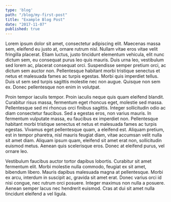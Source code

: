 ```yaml
---
type: 'blog'
path: "/blog/my-first-post"
title: "Example Blog Post"
date: "2017-11-07"
published: true
---
```

Lorem ipsum dolor sit amet, consectetur adipiscing elit. Maecenas massa sem, eleifend eu justo at, ornare rutrum nisl. Nullam vitae eros vitae velit fringilla placerat. Etiam luctus, justo tincidunt elementum vehicula, elit nunc dictum sem, eu consequat purus leo quis mauris. Duis urna leo, vestibulum sed lorem ac, placerat consequat orci. Suspendisse semper pretium orci, ac dictum sem auctor non. Pellentesque habitant morbi tristique senectus et netus et malesuada fames ac turpis egestas. Morbi quis imperdiet tellus. Duis ut sem sed turpis sagittis molestie nec non augue. Quisque non sem ex. Donec pellentesque non enim in volutpat.

Proin tempor iaculis tempor. Proin iaculis neque quis quam eleifend blandit. Curabitur risus massa, fermentum eget rhoncus eget, molestie sed massa. Pellentesque sed mi rhoncus orci finibus sagittis. Integer sollicitudin odio ac diam consectetur faucibus. Sed a egestas eros, non varius mauris. In fermentum vulputate massa, eu faucibus ex imperdiet non. Pellentesque habitant morbi tristique senectus et netus et malesuada fames ac turpis egestas. Vivamus eget pellentesque quam, a eleifend est. Aliquam pretium, est in tempor pharetra, nisl mauris feugiat diam, vitae accumsan velit nulla sit amet diam. Aliquam ipsum quam, eleifend sit amet erat non, sollicitudin euismod metus. Aenean quis scelerisque eros. Donec at eleifend purus, vel ornare leo.

Vestibulum faucibus auctor tortor dapibus lobortis. Curabitur sit amet fermentum elit. Morbi molestie nulla commodo, feugiat ex sit amet, bibendum libero. Mauris dapibus malesuada magna at pellentesque. Morbi ex arcu, interdum in suscipit ac, gravida sit amet erat. Donec varius orci id nisi congue, nec rutrum orci posuere. Integer maximus non nulla a posuere. Aenean semper lacus nec hendrerit euismod. Cras at dui sit amet nulla tincidunt eleifend a vel ligula.
